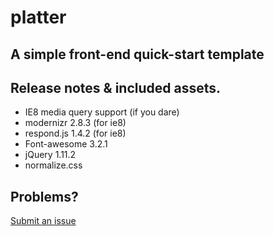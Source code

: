 # platter

## A simple front-end quick-start template

## Release notes & included assets.
* IE8 media query support (if you dare)
* modernizr 2.8.3 (for ie8)
* respond.js 1.4.2 (for ie8)
* Font-awesome 3.2.1
* jQuery 1.11.2
* normalize.css

## Problems?
[Submit an issue](https://github.com/freqn/platter/issues)
